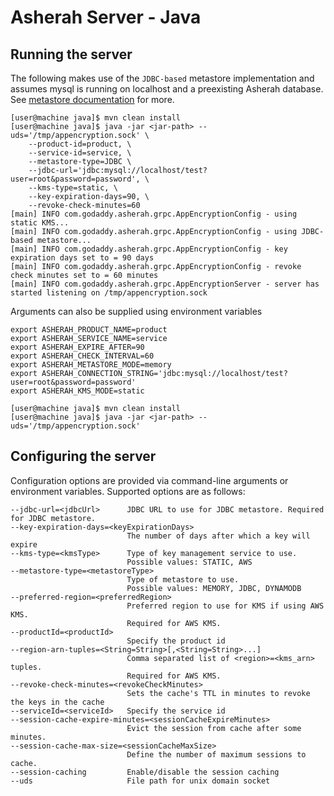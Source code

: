 # Asherah Server - Java

## Running the server
The following makes use of the `JDBC-based` metastore implementation and assumes mysql is running on localhost and 
a preexisting Asherah database. See [metastore documentation](/docs/Metastore.md) for more.

```console
[user@machine java]$ mvn clean install
[user@machine java]$ java -jar <jar-path> --uds='/tmp/appencryption.sock' \
    --product-id=product, \
    --service-id=service, \
    --metastore-type=JDBC \
    --jdbc-url='jdbc:mysql://localhost/test?user=root&password=password', \
    --kms-type=static, \
    --key-expiration-days=90, \
    --revoke-check-minutes=60
[main] INFO com.godaddy.asherah.grpc.AppEncryptionConfig - using static KMS...
[main] INFO com.godaddy.asherah.grpc.AppEncryptionConfig - using JDBC-based metastore...
[main] INFO com.godaddy.asherah.grpc.AppEncryptionConfig - key expiration days set to = 90 days
[main] INFO com.godaddy.asherah.grpc.AppEncryptionConfig - revoke check minutes set to = 60 minutes
[main] INFO com.godaddy.asherah.grpc.AppEncryptionServer - server has started listening on /tmp/appencryption.sock
```

Arguments can also be supplied using environment variables

```console
export ASHERAH_PRODUCT_NAME=product
export ASHERAH_SERVICE_NAME=service
export ASHERAH_EXPIRE_AFTER=90
export ASHERAH_CHECK_INTERVAL=60
export ASHERAH_METASTORE_MODE=memory
export ASHERAH_CONNECTION_STRING='jdbc:mysql://localhost/test?user=root&password=password'
export ASHERAH_KMS_MODE=static

[user@machine java]$ mvn clean install
[user@machine java]$ java -jar <jar-path> --uds='/tmp/appencryption.sock'
```

## Configuring the server
Configuration options are provided via command-line arguments or environment variables. Supported options are as
follows:

```console
--jdbc-url=<jdbcUrl>      JDBC URL to use for JDBC metastore. Required for JDBC metastore.
--key-expiration-days=<keyExpirationDays>
                          The number of days after which a key will expire
--kms-type=<kmsType>      Type of key management service to use.
                          Possible values: STATIC, AWS
--metastore-type=<metastoreType>
                          Type of metastore to use. 
                          Possible values: MEMORY, JDBC, DYNAMODB
--preferred-region=<preferredRegion>
                          Preferred region to use for KMS if using AWS KMS.
                          Required for AWS KMS.
--productId=<productId>
                          Specify the product id
--region-arn-tuples=<String=String>[,<String=String>...]
                          Comma separated list of <region>=<kms_arn> tuples.
                          Required for AWS KMS.
--revoke-check-minutes=<revokeCheckMinutes>
                          Sets the cache's TTL in minutes to revoke the keys in the cache
--serviceId=<serviceId>   Specify the service id
--session-cache-expire-minutes=<sessionCacheExpireMinutes>
                          Evict the session from cache after some minutes.
--session-cache-max-size=<sessionCacheMaxSize>
                          Define the number of maximum sessions to cache.
--session-caching         Enable/disable the session caching
--uds                     File path for unix domain socket
```
